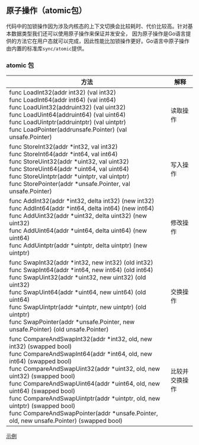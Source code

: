 ## 原子操作（atomic包）
代码中的加锁操作因为涉及内核态的上下文切换会比较耗时、代价比较高。针对基本数据类型我们还可以使用原子操作来保证并发安全，
因为原子操作是Go语言提供的方法它在用户态就可以完成，因此性能比加锁操作更好。Go语言中原子操作由内置的标准库`sync/atomic`提供。

### atomic 包

| 方法                                                                                                                                                                                                                                                                                   |解释|
|--------------------------------------------------------------------------------------------------------------------------------------------------------------------------------------------------------------------------------------------------------------------------------------|---|
| func LoadInt32(addr int32) (val int32)<br>func LoadInt64(addr int64) (val int64)<br>func LoadUint32(addruint32) (val uint32)<br>func LoadUint64(addruint64) (val uint64)<br>func LoadUintptr(addruintptr) (val uintptr)<br>func LoadPointer(addrunsafe.Pointer) (val unsafe.Pointer) |读取操作|
| func StoreInt32(addr *int32, val int32)<br>func StoreInt64(addr *int64, val int64)<br>func StoreUint32(addr *uint32, val uint32)<br>func StoreUint64(addr *uint64, val uint64)<br>func StoreUintptr(addr *uintptr, val uintptr)<br>func StorePointer(addr *unsafe.Pointer, val unsafe.Pointer)	|写入操作|
|func AddInt32(addr *int32, delta int32) (new int32)<br>func AddInt64(addr *int64, delta int64) (new int64)<br>func AddUint32(addr *uint32, delta uint32) (new uint32)<br>func AddUint64(addr *uint64, delta uint64) (new uint64)<br>func AddUintptr(addr *uintptr, delta uintptr) (new uintptr)	|修改操作|
|func SwapInt32(addr *int32, new int32) (old int32)<br>func SwapInt64(addr *int64, new int64) (old int64)<br>func SwapUint32(addr *uint32, new uint32) (old uint32)<br>func SwapUint64(addr *uint64, new uint64) (old uint64)<br>func SwapUintptr(addr *uintptr, new uintptr) (old uintptr)<br>func SwapPointer(addr *unsafe.Pointer, new unsafe.Pointer) (old unsafe.Pointer)	|交换操作|
|func CompareAndSwapInt32(addr *int32, old, new int32) (swapped bool)<br>func CompareAndSwapInt64(addr *int64, old, new int64) (swapped bool)<br>func CompareAndSwapUint32(addr *uint32, old, new uint32) (swapped bool)<br>func CompareAndSwapUint64(addr *uint64, old, new uint64) (swapped bool)<br>func CompareAndSwapUintptr(addr *uintptr, old, new uintptr) (swapped bool)<br>func CompareAndSwapPointer(addr *unsafe.Pointer, old, new unsafe.Pointer) (swapped bool)	|比较并交换操作|

[示例](../pkg/Concurrency/Sync/atomic/main.go)